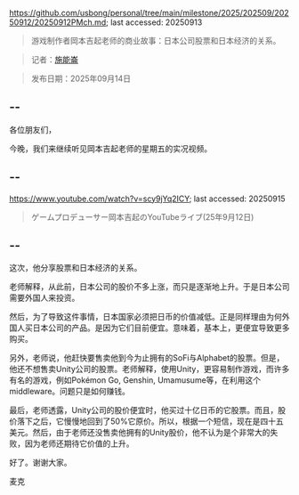 https://github.com/usbong/personal/tree/main/milestone/2025/202509/20250912/20250912PMch.md; last accessed: 20250913

> 游戏制作者岡本吉起老师的商业故事：日本公司股票和日本经济的关系。
  
> 记者：[施能崙](https://www.linkedin.com/in/michaelsyson/)

> 发布日期：2025年09月14日

## --

各位朋友们，

今晚，我们来继续听见岡本吉起老师的星期五的实况视频。

## --

https://www.youtube.com/watch?v=scy9jYq2ICY; last accessed: 20250915

> ゲームプロデューサー岡本吉起のYouTubeライブ(25年9月12日) 

## --

这次，他分享股票和日本经济的关系。

老师解释，从此前，日本公司的股价不多上涨，而只是逐渐地上升。于是日本公司需要外国人来投资。

然后，为了导致这件事情，日本国家必须把日币的价值减低。正是同样理由为何外国人买日本公司的产品。是因为它们目前便宜。意味着，基本上，更便宜导致更多购买。

另外，老师说，他赶快要售卖他到今为止拥有的SoFi与Alphabet的股票。但是，他还不想售卖Unity公司的股票。老师解释，使用Unity，更容易制作游戏，而许多有名的游戏，例如Pokémon Go, Genshin, Umamusume等，在利用这个middleware。问题只是如何赚钱。

最后，老师透露，Unity公司的股价便宜时，他买过十亿日币的它股票。而且，股价落下之后，它慢慢地回到了50%它原价。所以，根据一个短信，现在是四十五美元。然后，由于老师还没售卖他拥有的Unity股价，他不认为是个非常大的失败，因为老师还期待它价值的上升。

好了。谢谢大家。

麦克

